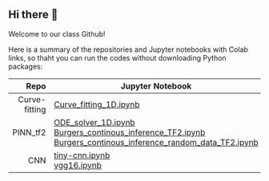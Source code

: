 ## Hi there 👋

Welcome to our class Github!

Here is a summary of the repositories and Jupyter notebooks with Colab links, so thaht you can run the codes without downloading Python packages:

| Repo | Jupyter Notebook |
|-----:|---------------|
|Curve-fitting|[Curve_fitting_1D.ipynb](https://github.com/GP248CME215/Curve-fitting/blob/main/Curve_fitting_1D.ipynb)|
|PINN_tf2|[ODE_solver_1D.ipynb](https://github.com/GP248CME215/PINN_tf2/blob/main/ODE_solver_1D.ipynb)<br />[Burgers_continous_inference_TF2.ipynb](https://github.com/GP248CME215/PINN_tf2/blob/main/Burgers_continuous_inference_TF2.ipynb)<br />[Burgers_continous_inference_random_data_TF2.ipynb](https://github.com/GP248CME215/PINN_tf2/blob/main/Burgers_continuous_inference_random_data_TF2.ipynb)|
|CNN|[tiny-cnn.ipynb](https://github.com/GP248CME215/CNN/blob/main/tiny-cnn.ipynb)<br /> [vgg16.ipynb](https://github.com/GP248CME215/CNN/blob/main/vgg16.ipynb)|


